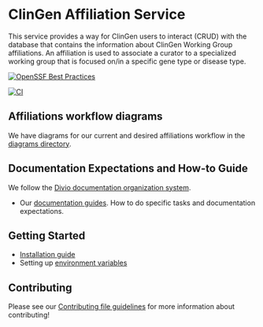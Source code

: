 # ClinGen Affiliation Service
This service provides a way for ClinGen users to interact (CRUD) with the database that contains the information about ClinGen Working Group affiliations. An affiliation is used to associate a curator to a specialized working group that is focused on/in a specific gene type or disease type.

[![OpenSSF Best Practices](https://www.bestpractices.dev/projects/8941/badge)](https://www.bestpractices.dev/projects/8941)

[![CI](https://github.com/clingen/stanford-affils/actions/workflows/check.yml/badge.svg)](https://github.com/ClinGen/stanford-affils/actions)

## Affiliations workflow diagrams

We have diagrams for our current and desired affiliations workflow in the
[diagrams directory](./diagrams).

## Documentation Expectations and How-to Guide
We follow the [Divio documentation organization system](https://documentation.divio.com/introduction.html).

- Our [documentation guides](./documentation.md). How to do specific tasks and documentation expectations.

## Getting Started
- [Installation guide](./getting_started.md#get-started)
- Setting up [environment variables](./explanation.md#environment-variables)

## Contributing
Please see our [Contributing file guidelines](./CONTRIBUTING.md) for more information about contributing!